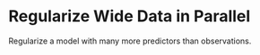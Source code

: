 # **Regularize Wide Data in Parallel**

Regularize a model with many more predictors than observations.
